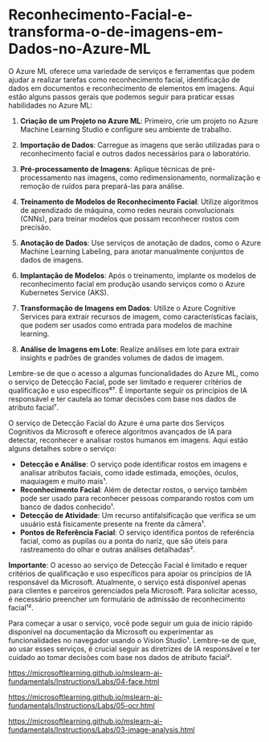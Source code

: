 # Reconhecimento-Facial-e-transforma-o-de-imagens-em-Dados-no-Azure-ML

O Azure ML oferece uma variedade de serviços e ferramentas que podem ajudar a realizar tarefas como reconhecimento facial, identificação de dados em documentos e reconhecimento de elementos em imagens. Aqui estão alguns passos gerais que podemos seguir para praticar essas habilidades no Azure ML:

1. **Criação de um Projeto no Azure ML**: Primeiro, crie um projeto no Azure Machine Learning Studio e configure seu ambiente de trabalho.

2. **Importação de Dados**: Carregue as imagens que serão utilizadas para o reconhecimento facial e outros dados necessários para o laboratório.

3. **Pré-processamento de Imagens**: Aplique técnicas de pré-processamento nas imagens, como redimensionamento, normalização e remoção de ruídos para prepará-las para análise.

4. **Treinamento de Modelos de Reconhecimento Facial**: Utilize algoritmos de aprendizado de máquina, como redes neurais convolucionais (CNNs), para treinar modelos que possam reconhecer rostos com precisão.

5. **Anotação de Dados**: Use serviços de anotação de dados, como o Azure Machine Learning Labeling, para anotar manualmente conjuntos de dados de imagens.

6. **Implantação de Modelos**: Após o treinamento, implante os modelos de reconhecimento facial em produção usando serviços como o Azure Kubernetes Service (AKS).

7. **Transformação de Imagens em Dados**: Utilize o Azure Cognitive Services para extrair recursos de imagem, como características faciais, que podem ser usados como entrada para modelos de machine learning.

8. **Análise de Imagens em Lote**: Realize análises em lote para extrair insights e padrões de grandes volumes de dados de imagem.

Lembre-se de que o acesso a algumas funcionalidades do Azure ML, como o serviço de Detecção Facial, pode ser limitado e requerer critérios de qualificação e uso específicos⁶⁷. É importante seguir os princípios de IA responsável e ter cautela ao tomar decisões com base nos dados de atributo facial⁷.

O serviço de Detecção Facial do Azure é uma parte dos Serviços Cognitivos da Microsoft e oferece algoritmos avançados de IA para detectar, reconhecer e analisar rostos humanos em imagens. Aqui estão alguns detalhes sobre o serviço:

- **Detecção e Análise**: O serviço pode identificar rostos em imagens e analisar atributos faciais, como idade estimada, emoções, óculos, maquiagem e muito mais¹.
- **Reconhecimento Facial**: Além de detectar rostos, o serviço também pode ser usado para reconhecer pessoas comparando rostos com um banco de dados conhecido¹.
- **Detecção de Atividade**: Um recurso antifalsificação que verifica se um usuário está fisicamente presente na frente da câmera¹.
- **Pontos de Referência Facial**: O serviço identifica pontos de referência facial, como as pupilas ou a ponta do nariz, que são úteis para rastreamento do olhar e outras análises detalhadas².

**Importante**: O acesso ao serviço de Detecção Facial é limitado e requer critérios de qualificação e uso específicos para apoiar os princípios de IA responsável da Microsoft. Atualmente, o serviço está disponível apenas para clientes e parceiros gerenciados pela Microsoft. Para solicitar acesso, é necessário preencher um formulário de admissão de reconhecimento facial¹².

Para começar a usar o serviço, você pode seguir um guia de início rápido disponível na documentação da Microsoft ou experimentar as funcionalidades no navegador usando o Vision Studio¹. Lembre-se de que, ao usar esses serviços, é crucial seguir as diretrizes de IA responsável e ter cuidado ao tomar decisões com base nos dados de atributo facial².

https://microsoftlearning.github.io/mslearn-ai-fundamentals/Instructions/Labs/04-face.html

https://microsoftlearning.github.io/mslearn-ai-fundamentals/Instructions/Labs/05-ocr.html

https://microsoftlearning.github.io/mslearn-ai-fundamentals/Instructions/Labs/03-image-analysis.html
